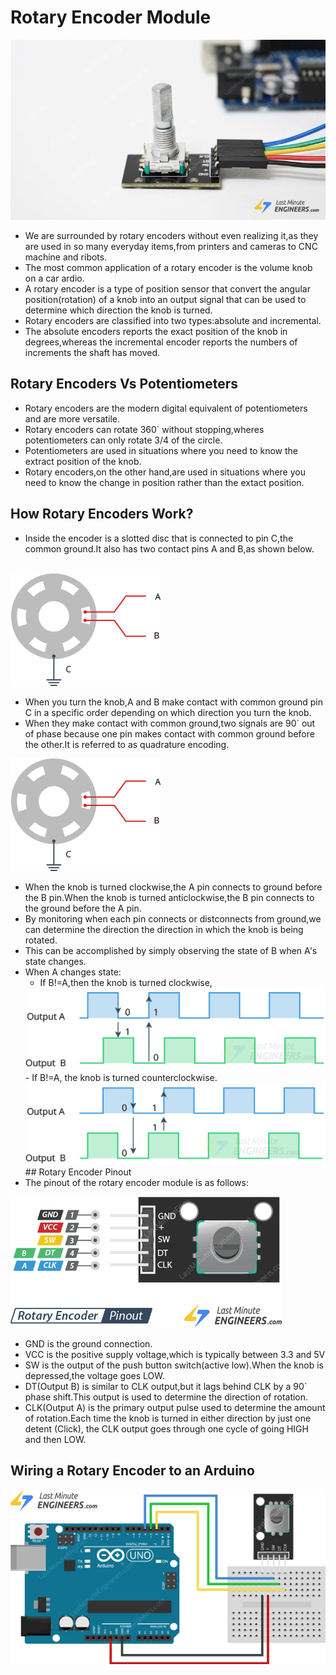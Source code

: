 # Rotary Encoder Module
<img src="IMG/tutorial-for-interfacing-rotary-encoder-with-arduino.png">

- We are surrounded by rotary encoders without even realizing it,as they are used in so many everyday items,from printers and cameras to CNC machine and ribots.
- The most common application of a rotary encoder is the volume knob on a car ardio.
- A rotary encoder is a type of position sensor that convert the angular position(rotation) of a knob into an output signal that can be used to determine which direction the knob is turned.
- Rotary encoders are classified into two types:absolute and incremental.
- The absolute encoders reports the exact position of the knob in degrees,whereas the incremental encoder reports the numbers of increments the shaft has moved.
## Rotary Encoders Vs Potentiometers
- Rotary encoders are the modern digital equivalent of potentiometers and are more versatile.
- Rotary encoders can rotate 360` without stopping,wheres potentiometers can only rotate 3/4 of the circle.
- Potentiometers are used in situations where you need to know the extract position of the knob.
- Rotary encoders,on the other hand,are used in situations where you need to know the change in position rather than the extact position.
## How Rotary Encoders Work?
- Inside the encoder is a slotted disc that is connected to pin C,the common ground.It also has two contact pins A and B,as shown below.
<br>
<img src="IMG/rotary-encoder-internal-structure.png">

- When you turn the knob,A and B make contact with common ground pin C in a specific order depending on which direction you turn the knob.
- When they make contact with common ground,two signals are 90` out of phase because one pin makes contact with common ground before the other.It is referred to as quadrature encoding.
<img src="IMG/rotary-encoder-internal-structure.png">

- When the knob is turned clockwise,the A pin connects to ground before the B pin.When the knob is turned anticlockwise,the B pin connects to the ground before the A pin.
- By monitoring when each pin connects or distconnects from ground,we can determine the direction the direction in which the knob is being rotated.
- This can be accomplished by simply observing the state of B when A's state changes.
- When A changes state:
   - If B!=A,then the knob is turned clockwise,
   <img src="IMG/rotary-encoder-output-pulses-in-clockwise-rotation.png">
   - If B!=A, the knob is turned counterclockwise.
   <img src="IMG/rotary-encoder-output-pulses-in-anticlockwise-rotation.png">
   ## Rotary Encoder Pinout
- The pinout of the rotary encoder module is as follows:

<img src="IMG/rotary-encoder-module-pinout.png">

- GND is the ground connection.
- VCC is the positive supply voltage,which is typically between 3.3 and 5V
- SW is the output of the push button switch(active low).When the knob is depressed,the voltage goes LOW.
- DT(Output B) is similar to CLK output,but it lags behind CLK by a 90` phase shift.This output is used to determine the direction of rotation.
- CLK(Output A) is the primary output pulse used to determine the amount of rotation.Each time the knob is turned in either direction by just one detent (Click), the CLK output goes through one cycle of going HIGH and then LOW.
## Wiring a Rotary Encoder to an Arduino
<img src="IMG/wiring-rotary-encoder-with-arduino-uno.png">